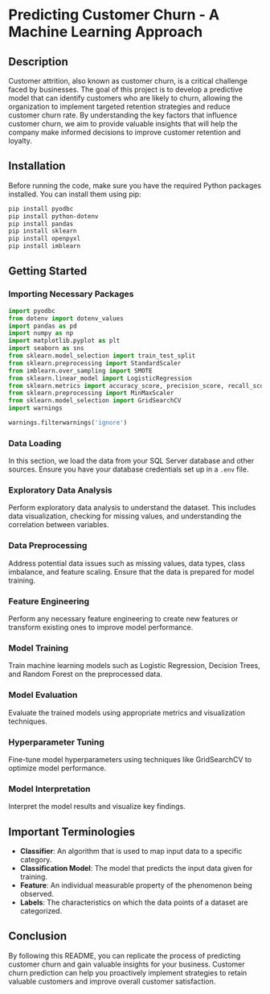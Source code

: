 

# Predicting Customer Churn - A Machine Learning Approach

## Description

Customer attrition, also known as customer churn, is a critical challenge faced by businesses. The goal of this project is to develop a predictive model that can identify customers who are likely to churn, allowing the organization to implement targeted retention strategies and reduce customer churn rate. By understanding the key factors that influence customer churn, we aim to provide valuable insights that will help the company make informed decisions to improve customer retention and loyalty.

## Installation

Before running the code, make sure you have the required Python packages installed. You can install them using pip:

```bash
pip install pyodbc
pip install python-dotenv
pip install pandas
pip install sklearn
pip install openpyxl
pip install imblearn
```

## Getting Started

### Importing Necessary Packages

```python
import pyodbc
from dotenv import dotenv_values
import pandas as pd
import numpy as np
import matplotlib.pyplot as plt
import seaborn as sns
from sklearn.model_selection import train_test_split
from sklearn.preprocessing import StandardScaler
from imblearn.over_sampling import SMOTE
from sklearn.linear_model import LogisticRegression
from sklearn.metrics import accuracy_score, precision_score, recall_score, f1_score, roc_auc_score, confusion_matrix, classification_report
from sklearn.preprocessing import MinMaxScaler
from sklearn.model_selection import GridSearchCV
import warnings

warnings.filterwarnings('ignore')
```

### Data Loading

In this section, we load the data from your SQL Server database and other sources. Ensure you have your database credentials set up in a `.env` file.

### Exploratory Data Analysis

Perform exploratory data analysis to understand the dataset. This includes data visualization, checking for missing values, and understanding the correlation between variables.

### Data Preprocessing

Address potential data issues such as missing values, data types, class imbalance, and feature scaling. Ensure that the data is prepared for model training.

### Feature Engineering

Perform any necessary feature engineering to create new features or transform existing ones to improve model performance.

### Model Training

Train machine learning models such as Logistic Regression, Decision Trees, and Random Forest on the preprocessed data.

### Model Evaluation

Evaluate the trained models using appropriate metrics and visualization techniques.

### Hyperparameter Tuning

Fine-tune model hyperparameters using techniques like GridSearchCV to optimize model performance.

### Model Interpretation

Interpret the model results and visualize key findings.

## Important Terminologies

- **Classifier**: An algorithm that is used to map input data to a specific category.
- **Classification Model**: The model that predicts the input data given for training.
- **Feature**: An individual measurable property of the phenomenon being observed.
- **Labels**: The characteristics on which the data points of a dataset are categorized.

## Conclusion

By following this README, you can replicate the process of predicting customer churn and gain valuable insights for your business. Customer churn prediction can help you proactively implement strategies to retain valuable customers and improve overall customer satisfaction.



